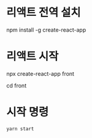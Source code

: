 # 리액트 전역 설치
npm install -g create-react-app

# 리액트 시작
npx create-react-app front

cd front

# 시작 명령
```
yarn start
```